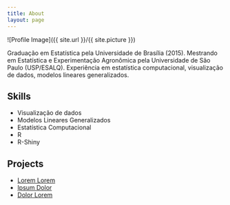 ```yaml
---
title: About
layout: page
---
```

![Profile Image]({{ site.url }}/{{ site.picture }})

<p>Graduação em Estatística pela Universidade de Brasília (2015). Mestrando em Estatística e Experimentação Agronômica pela Universidade de São Paulo (USP/ESALQ). Experiência em estatística computacional, visualização de dados, modelos lineares generalizados.</p>


<h2>Skills</h2>

<ul class="skill-list">
	<li>Visualização de dados</li>
	<li>Modelos Lineares Generalizados</li>
	<li>Estatística Computacional</li>
	<li>R</li>
	<li>R-Shiny</li>
</ul>

<h2>Projects</h2>

<ul>
	<li><a href="https://github.com/">Lorem Lorem</a></li>
	<li><a href="https://github.com/">Ipsum Dolor</a></li>
	<li><a href="https://github.com/">Dolor Lorem</a></li>
</ul>
